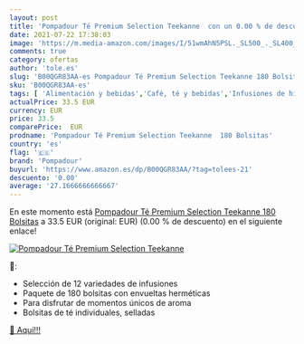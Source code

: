 ```yaml
---
layout: post
title: 'Pompadour Té Premium Selection Teekanne  con un 0.00 % de descuento'
date: 2021-07-22 17:38:03
image: 'https://m.media-amazon.com/images/I/51wmAhN5PSL._SL500_._SL400_.jpg'
comments: true
category: ofertas
author: 'tole.es'
slug: 'B00QGR83AA-es Pompadour Té Premium Selection Teekanne 180 Bolsitas'
sku: 'B00QGR83AA-es'
tags: [ 'Alimentación y bebidas','Café, té y bebidas','Infusiones de hierbas','Té','pompadour', ]
actualPrice: 33.5 EUR
currency: EUR
price: 33.5
comparePrice:  EUR
prodname: 'Pompadour Té Premium Selection Teekanne  180 Bolsitas'
country: 'es'
flag: '🇪🇸'
brand: 'Pompadour'
buyurl: 'https://www.amazon.es/dp/B00QGR83AA/?tag=tolees-21'
descuento: '0.00'
average: '27.1666666666667'
---
```


En este momento está [Pompadour Té Premium Selection Teekanne  180 Bolsitas](https://www.amazon.es/dp/B00QGR83AA/?tag=tolees-21) a 33.5 EUR (original:  EUR) (0.00 %  de descuento) en el siguiente enlace!

[![Pompadour Té Premium Selection Teekanne ](https://m.media-amazon.com/images/I/51wmAhN5PSL._SL500_._SL400_.jpg)](https://www.amazon.es/dp/B00QGR83AA/?tag=tolees-21)

🔎:

- Selección de 12 variedades de infusiones
- Paquete de 180 bolsitas con envueltas herméticas
- Para disfrutar de momentos únicos de aroma
- Bolsitas de té individuales, selladas

[🛒 Aquí!!!](https://www.amazon.es/dp/B00QGR83AA/?tag=tolees-21)
